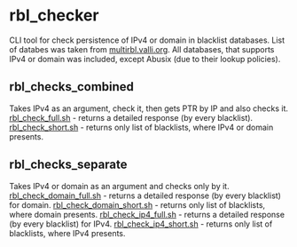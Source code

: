 # rbl_checker
CLI tool for check persistence of IPv4 or domain in blacklist databases.
List of databes was taken from [multirbl.valli.org](https://multirbl.valli.org/list/).
All databases, that supports IPv4 or domain was included, except Abusix (due to their lookup policies).

## rbl_checks_combined
Takes IPv4 as an argument, check it, then gets PTR by IP and also checks it.
[rbl_check_full.sh](https://github.com/kautMaks/rbl_checker/blob/main/rbl_checks_combined/rbl_check_full.sh) - returns a detailed response (by every blacklist).
[rbl_check_short.sh](https://github.com/kautMaks/rbl_checker/blob/main/rbl_checks_combined/rbl_check_short.sh) - returns only list of blacklists, where IPv4 or domain presents.

## rbl_checks_separate
Takes IPv4 or domain as an argument and checks only by it.
[rbl_check_domain_full.sh](https://github.com/kautMaks/rbl_checker/blob/main/rbl_checks_separate/rbl_check_domain_full.sh) - returns a detailed response (by every blacklist) for domain.
[rbl_check_domain_short.sh](https://github.com/kautMaks/rbl_checker/blob/main/rbl_checks_separate/rbl_check_domain_short.sh) - returns only list of blacklists, where domain presents.
[rbl_check_ip4_full.sh](https://github.com/kautMaks/rbl_checker/blob/main/rbl_checks_separate/rbl_check_ip4_full.sh) - returns a detailed response (by every blacklist) for IPv4.
[rbl_check_ip4_short.sh](https://github.com/kautMaks/rbl_checker/blob/main/rbl_checks_separate/rbl_check_ip4_short.sh) - returns only list of blacklists, where IPv4 presents.

